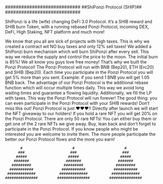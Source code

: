 ############################
##ShiPonzi Protocol (SHIP)##
############################

ShiPonzi is a life (wife) changing DeFi 3.0 Protocol. 
It’s a SHIB reward and SHIB burn Token, with a running rebased Ponzi Protocol, 
incoming DEX, DeFi, High Staking, NFT platform and much more!


We know that you all are sick of projects with high taxes.
This is why we created a contract wit NO buy taxes and only 12% sell taxes!
We  added a ShiPonzi burn mechanism which will burn ShiPonzi after every sell. 
This way we reduce the supply and control the price to the moon. The initial burn is 85%!
We all know you guys love free money! That’s why we built the Ponzi Protocol!
The Ponzi Protocol will run with BNB (Bep20), ETH (Erc20) and SHIB (Bep20). 
Each time you participate in the Ponzi Protocol you will get 5% more than you sent.
Example: if you send 1 BNB you will get 1.05 BNB back.
The advantage of our Ponzi Protocol is the additional rebase function which will occur multiple times daily. 
This way we avoid long waiting times and guarantee a flowing liquidity. Additionally, we fill the LP with taxes. 
This way the Ponzi Protocol will run forever! 
The good thing: you can even participate in the Ponzi Protocol with your SHIB rewards!
Don’t miss this out! 
Ponzi Protocol is just ♥♥♥!!
Directly after launch we will start the NFT giveaway to our holders! 
If you hold a rare NFT you will get 20% on the Ponzi Protocol. 
There are only 50 rare NFTs! 
You can either buy them or get one of the 2 rare NFTs we give away.
Buy, lean back and don’t forget to participate in the Ponzi Protocol. 
If you know people who might be interested you are welcome to invite them. 
The more people participate the better our Ponzi Protocol flows and the more you earn!



           #                       #                       #                      
          ###                     ###                     ###                    
         #####                   #####                   #####                  
        #######                 #######                 #######                
       #########               #########               #########              
      ###########             ###########             ###########            
     #############           #############           #############          
    ###############         ###############         ###############        
  
             

 
